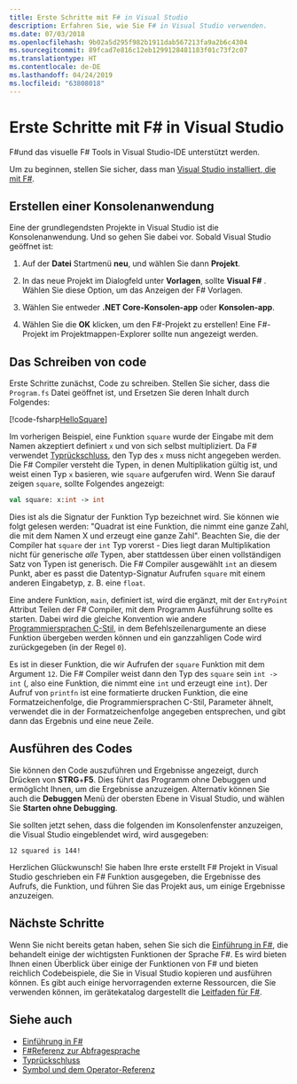 ```yaml
---
title: Erste Schritte mit F# in Visual Studio
description: Erfahren Sie, wie Sie F# in Visual Studio verwenden.
ms.date: 07/03/2018
ms.openlocfilehash: 9b02a5d295f982b1911dab567213fa9a2b6c4304
ms.sourcegitcommit: 89fcad7e816c12eb1299128481183f01c73f2c07
ms.translationtype: HT
ms.contentlocale: de-DE
ms.lasthandoff: 04/24/2019
ms.locfileid: "63808018"
---
```

# <a name="get-started-with-f-in-visual-studio"></a>Erste Schritte mit F# in Visual Studio

F#und das visuelle F# Tools in Visual Studio-IDE unterstützt werden.

Um zu beginnen, stellen Sie sicher, dass man [Visual Studio installiert, die mit F#](install-fsharp.md#install-f-with-visual-studio).

## <a name="creating-a-console-application"></a>Erstellen einer Konsolenanwendung

Eine der grundlegendsten Projekte in Visual Studio ist die Konsolenanwendung.  Und so gehen Sie dabei vor.  Sobald Visual Studio geöffnet ist:

1. Auf der **Datei** Startmenü **neu**, und wählen Sie dann **Projekt**.

2. In das neue Projekt im Dialogfeld unter **Vorlagen**, sollte **Visual F#** .  Wählen Sie diese Option, um das Anzeigen der F# Vorlagen.

3. Wählen Sie entweder **.NET Core-Konsolen-app** oder **Konsolen-app**.

4. Wählen Sie die **OK** klicken, um den F#-Projekt zu erstellen!  Eine F#-Projekt im Projektmappen-Explorer sollte nun angezeigt werden.

## <a name="writing-your-code"></a>Das Schreiben von code

Erste Schritte zunächst, Code zu schreiben.  Stellen Sie sicher, dass die `Program.fs` Datei geöffnet ist, und Ersetzen Sie deren Inhalt durch Folgendes:

[!code-fsharp[HelloSquare](../../../samples/snippets/fsharp/getting-started/hello-square.fs)]

Im vorherigen Beispiel, eine Funktion `square` wurde der Eingabe mit dem Namen akzeptiert definiert `x` und von sich selbst multipliziert.  Da F# verwendet [Typrückschluss](../language-reference/type-inference.md), den Typ des `x` muss nicht angegeben werden.  Die F# Compiler versteht die Typen, in denen Multiplikation gültig ist, und weist einen Typ `x` basieren, wie `square` aufgerufen wird.  Wenn Sie darauf zeigen `square`, sollte Folgendes angezeigt:

```fsharp
val square: x:int -> int
```

Dies ist als die Signatur der Funktion Typ bezeichnet wird.  Sie können wie folgt gelesen werden: "Quadrat ist eine Funktion, die nimmt eine ganze Zahl, die mit dem Namen X und erzeugt eine ganze Zahl".  Beachten Sie, die der Compiler hat `square` der `int` Typ vorerst - Dies liegt daran Multiplikation nicht für generische *alle* Typen, aber stattdessen über einen vollständigen Satz von Typen ist generisch.  Die F# Compiler ausgewählt `int` an diesem Punkt, aber es passt die Datentyp-Signatur Aufrufen `square` mit einem anderen Eingabetyp, z. B. eine `float`.

Eine andere Funktion, `main`, definiert ist, wird die ergänzt, mit der `EntryPoint` Attribut Teilen der F# Compiler, mit dem Programm Ausführung sollte es starten.  Dabei wird die gleiche Konvention wie andere [Programmiersprachen C-Stil](https://en.wikipedia.org/wiki/Entry_point#C_and_C.2B.2B), in dem Befehlszeilenargumente an diese Funktion übergeben werden können und ein ganzzahligen Code wird zurückgegeben (in der Regel `0`).

Es ist in dieser Funktion, die wir Aufrufen der `square` Funktion mit dem Argument `12`.  Die F# Compiler weist dann den Typ des `square` sein `int -> int` (, also eine Funktion, die nimmt eine `int` und erzeugt eine `int`).  Der Aufruf von `printfn` ist eine formatierte drucken Funktion, die eine Formatzeichenfolge, die Programmiersprachen C-Stil, Parameter ähnelt, verwendet die in der Formatzeichenfolge angegeben entsprechen, und gibt dann das Ergebnis und eine neue Zeile.

## <a name="running-your-code"></a>Ausführen des Codes

Sie können den Code auszuführen und Ergebnisse angezeigt, durch Drücken von **STRG**+**F5**.  Dies führt das Programm ohne Debuggen und ermöglicht Ihnen, um die Ergebnisse anzuzeigen.  Alternativ können Sie auch die **Debuggen** Menü der obersten Ebene in Visual Studio, und wählen Sie **Starten ohne Debugging**.

Sie sollten jetzt sehen, dass die folgenden im Konsolenfenster anzuzeigen, die Visual Studio eingeblendet wird, wird ausgegeben:

```
12 squared is 144!
```

Herzlichen Glückwunsch!  Sie haben Ihre erste erstellt F# Projekt in Visual Studio geschrieben ein F# Funktion ausgegeben, die Ergebnisse des Aufrufs, die Funktion, und führen Sie das Projekt aus, um einige Ergebnisse anzuzeigen.

## <a name="next-steps"></a>Nächste Schritte

Wenn Sie nicht bereits getan haben, sehen Sie sich die [Einführung in F#](../tour.md), die behandelt einige der wichtigsten Funktionen der Sprache F#.  Es wird bieten Ihnen einen Überblick über einige der Funktionen von F# und bieten reichlich Codebeispiele, die Sie in Visual Studio kopieren und ausführen können.  Es gibt auch einige hervorragenden externe Ressourcen, die Sie verwenden können, im gerätekatalog dargestellt die [Leitfaden für F#](../index.md).

## <a name="see-also"></a>Siehe auch

- [Einführung in F#](../tour.md)
- [F#Referenz zur Abfragesprache](../language-reference/index.md)
- [Typrückschluss](../language-reference/type-inference.md)
- [Symbol und dem Operator-Referenz](../language-reference/symbol-and-operator-reference/index.md)
